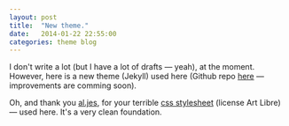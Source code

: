 ```yaml
---
layout: post
title:  "New theme."
date:   2014-01-22 22:55:00
categories: theme blog
---
```


I don't write a lot (but I have a lot of drafts — yeah), at the moment. However, here is a new theme (Jekyll) used here (Github repo [here][theme repo] — improvements are comming soon).

Oh, and thank you [al.jes][], for your terrible [css stylesheet][stylesheet] (license Art Libre) — used here. It's a very clean foundation.


[al.jes]: http://aljes.me/       "Al.jes"
[stylesheet]: http://aljes.me/style.css     "CSS by al.jes"
[theme repo]: https://github.com/Debetux/blog   "Jekyll theme of my blog"